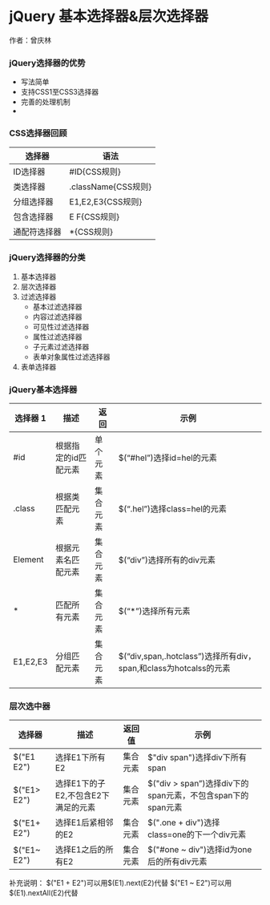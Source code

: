 # jQuery 基本选择器&层次选择器
作者：曾庆林
### jQuery选择器的优势
- 写法简单
- 支持CSS1至CSS3选择器
- 完善的处理机制
- 
### CSS选择器回顾

选择器 | 语法
---|---
ID选择器  |	#ID{CSS规则}
类选择器   |	.className{CSS规则}
分组选择器 |	E1,E2,E3{CSS规则}
包含选择器	 |E  F{CSS规则}
通配符选择器 |	*{CSS规则}

### jQuery选择器的分类
1. 基本选择器
2. 层次选择器
3. 过滤选择器
   - 基本过滤选择器
   - 内容过滤选择器
   - 可见性过滤选择器
   - 属性过滤选择器
   - 子元素过滤选择器
   - 表单对象属性过滤选择器
4. 表单选择器

### jQuery基本选择器

选择器 1   | 描述 | 返回 | 示例
---|---|---|---
#id	|根据指定的id匹配元素|单个元素	|$(“#hel”)选择id=hel的元素
.class|根据类匹配元素|	集合元素|	$(“.hel”)选择class=hel的元素
Element	|根据元素名匹配元素	|集合元素|	$(“div”)选择所有的div元素
*	|匹配所有元素|	集合元素|	$(“*”)选择所有元素
E1,E2,E3|	分组匹配元素|	集合元素|	$(“div,span,.hotclass”)选择所有div，span,和class为hotcalss的元素

### 层次选中器
  选择器   |	描述|	返回值|	示例 
---|---|---|---
$("E1  E2")|	选择E1下所有E2|	集合元素|	$"div span")选择div下所有span
$("E1> E2")	|选择E1下的子E2,不包含E2下满足的元素|	集合元素|	$("div > span”)选择div下的span元素，不包含span下的span元素
$("E1+ E2")  |	选择E1后紧相邻的E2|	集合元素|	$(".one + div")选择class=one的下一个div元素
$("E1~ E2")	|选择E1之后的所有E2	|集合元素|	$("#one ~ div")选择id为one后的所有div元素

补充说明：
$("E1 + E2")可以用$(E1).next(E2)代替
$("E1 ~ E2")可以用$(E1).nextAll(E2)代替 
